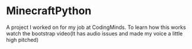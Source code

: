 # MinecraftPython
A project I worked on for my job at CodingMinds. To learn how this works watch the bootstrap video(It has audio issues and made my voice a little high pitched)
